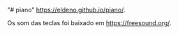 "# piano" 
https://eldeno.github.io/piano/.

Os som das teclas foi baixado em https://freesound.org/.
